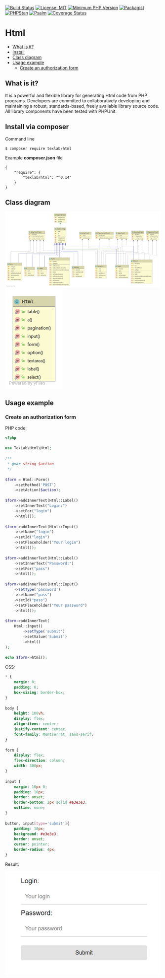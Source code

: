 [![Build Status](https://travis-ci.com/andy-aa/html.svg?branch=master)](https://travis-ci.com/andy-aa/html)
[![License: MIT](https://img.shields.io/badge/License-MIT-brightgreen.svg?style=flat-square)](https://opensource.org/licenses/MIT)
[![Minimum PHP Version](https://img.shields.io/badge/php-%3E%3D%207.1-8892BF.svg?style=flat-square)](https://php.net/)
[![Packagist](https://img.shields.io/packagist/vpre/texlab/html.svg?style=flat-square)](https://packagist.org/packages/texlab/html)
[![PHPStan](https://img.shields.io/badge/PHPStan-level%208-brightgreen.svg?style=flat-square)](https://phpstan.org/)
[![Psalm](https://img.shields.io/badge/Psalm-Level%20Max-brightgreen.svg?style=flat-square)](https://psalm.dev/) 
[![Coverage Status](https://img.shields.io/coveralls/github/andy-aa/html/master.svg?style=flat-square)](https://coveralls.io/github/andy-aa/html?branch=master)
# Html
- [What is it?](#what-is-it)
- [Install](#install-via-composer)
- [Class diagram](#class-diagram)
- [Usage example](#usage-example)
    - [Create an authorization form](#create-an-authorization-form)

## What is it?

  It is a powerful and flexible library for generating Html code from PHP programs.
  Developers are committed to collaboratively developing and maintaining a robust, standards-based, freely available library
  source code. All library components have been tested with PHPUnit.
  
## Install via composer

Command line
```
$ composer require texlab/html
```
Example **composer.json** file
```
{
    "require": {
        "texlab/html": "^0.14"
    }
}
```

## Class diagram
![Class diagram](https://github.com/Dzmitry2020/images/raw/master/TexLab/Html/html_class_diagramm.png "Class diagram TexLab\HTML")
![Class diagram](https://github.com/Dzmitry2020/images/raw/master/TexLab/Html/html_class.png "Class diagram HTML")

## Usage example

### Create an authorization form
PHP code:

```php
<?php

use TexLab\Html\Html;

/**
 * @var string $action
 */

$form = Html::Form()
    ->setMethod('POST')
    ->setAction($action);

$form->addInnerText(Html::Label()
    ->setInnerText("Login:")
    ->setFor("login")
    ->html());

$form->addInnerText(Html::Input()
    ->setName("login")
    ->setId("login")
    ->setPlaceholder("Your login")
    ->html());

$form->addInnerText(Html::Label()
    ->setInnerText("Password:")
    ->setFor("pass")
    ->html());

$form->addInnerText(Html::Input()
    ->setType('password')
    ->setName("pass")
    ->setId("pass")
    ->setPlaceholder("Your password")
    ->html());

$form->addInnerText(
    Html::Input()
        ->setType('submit')
        ->setValue('Submit')
        ->html()
);

echo $form->html();
```
CSS:
```css
* {
    margin: 0;
    padding: 0;
    box-sizing: border-box;
}

body {
    height: 100vh;
    display: flex;
    align-items: center;
    justify-content: center;
    font-family: Montserrat, sans-serif;
}

form {
    display: flex;
    flex-direction: column;
    width: 300px;
}

input {
    margin: 10px 0;
    padding: 10px;
    border: unset;
    border-bottom: 2px solid #e3e3e3;
    outline: none;
}

button, input[type='submit']{
    padding: 10px;
    background: #e3e3e3;
    border: unset;
    cursor: pointer;
    border-radius: 4px;
}
```

Result:

![Authorization form](https://github.com/Dzmitry2020/images/raw/master/TexLab/Html/authorization_form.png "Example of authorization form")